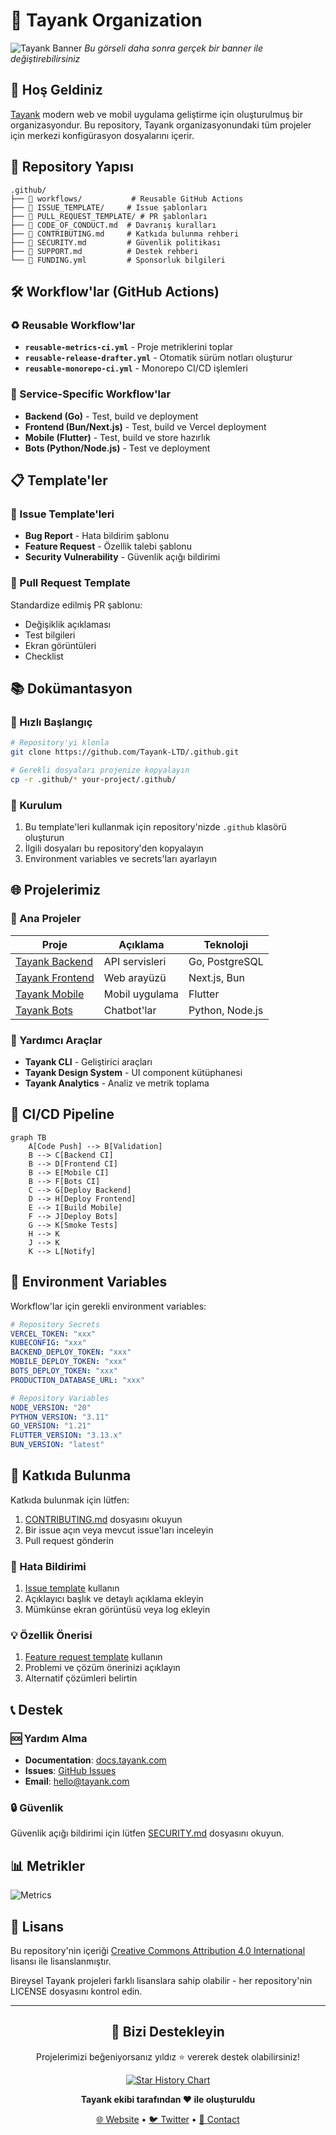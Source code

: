 # 🏢 Tayank Organization

![Tayank Banner](https://via.placeholder.com/1200x400/1E40AF/FFFFFF?text=Tayank+Organization)
*Bu görseli daha sonra gerçek bir banner ile değiştirebilirsiniz*

## 👋 Hoş Geldiniz

[Tayank](https://tayank.com) modern web ve mobil uygulama geliştirme için oluşturulmuş bir organizasyondur. Bu repository, Tayank organizasyonundaki tüm projeler için merkezi konfigürasyon dosyalarını içerir.

## 📂 Repository Yapısı

```plaintext
.github/
├── 📁 workflows/           # Reusable GitHub Actions
├── 📁 ISSUE_TEMPLATE/     # Issue şablonları
├── 📁 PULL_REQUEST_TEMPLATE/ # PR şablonları
├── 📄 CODE_OF_CONDUCT.md  # Davranış kuralları
├── 📄 CONTRIBUTING.md     # Katkıda bulunma rehberi
├── 📄 SECURITY.md         # Güvenlik politikası
├── 📄 SUPPORT.md          # Destek rehberi
└── 📄 FUNDING.yml         # Sponsorluk bilgileri
```

## 🛠️ Workflow'lar (GitHub Actions)

### ♻️ Reusable Workflow'lar
- **`reusable-metrics-ci.yml`** - Proje metriklerini toplar
- **`reusable-release-drafter.yml`** - Otomatik sürüm notları oluşturur
- **`reusable-monorepo-ci.yml`** - Monorepo CI/CD işlemleri

### 🚀 Service-Specific Workflow'lar
- **Backend (Go)** - Test, build ve deployment
- **Frontend (Bun/Next.js)** - Test, build ve Vercel deployment
- **Mobile (Flutter)** - Test, build ve store hazırlık
- **Bots (Python/Node.js)** - Test ve deployment

## 📋 Template'ler

### 🐛 Issue Template'leri
- **Bug Report** - Hata bildirim şablonu
- **Feature Request** - Özellik talebi şablonu
- **Security Vulnerability** - Güvenlik açığı bildirimi

### 🔄 Pull Request Template
Standardize edilmiş PR şablonu:
- Değişiklik açıklaması
- Test bilgileri
- Ekran görüntüleri
- Checklist

## 📚 Dokümantasyon

### 🎯 Hızlı Başlangıç
```bash
# Repository'yi klonla
git clone https://github.com/Tayank-LTD/.github.git

# Gerekli dosyaları projenize kopyalayın
cp -r .github/* your-project/.github/
```

### 🔧 Kurulum
1. Bu template'leri kullanmak için repository'nizde `.github` klasörü oluşturun
2. İlgili dosyaları bu repository'den kopyalayın
3. Environment variables ve secrets'ları ayarlayın

## 🌐 Projelerimiz

### 🎯 Ana Projeler
| Proje | Açıklama | Teknoloji |
|-------|-----------|-----------|
| [Tayank Backend](https://github.com/Tayank-LTD/backend) | API servisleri | Go, PostgreSQL |
| [Tayank Frontend](https://github.com/Tayank-LTD/frontend) | Web arayüzü | Next.js, Bun |
| [Tayank Mobile](https://github.com/Tayank-LTD/mobile) | Mobil uygulama | Flutter |
| [Tayank Bots](https://github.com/Tayank-LTD/bots) | Chatbot'lar | Python, Node.js |

### 🔧 Yardımcı Araçlar
- **Tayank CLI** - Geliştirici araçları
- **Tayank Design System** - UI component kütüphanesi
- **Tayank Analytics** - Analiz ve metrik toplama

## 🚀 CI/CD Pipeline

```mermaid
graph TB
    A[Code Push] --> B[Validation]
    B --> C[Backend CI]
    B --> D[Frontend CI]
    B --> E[Mobile CI]
    B --> F[Bots CI]
    C --> G[Deploy Backend]
    D --> H[Deploy Frontend]
    E --> I[Build Mobile]
    F --> J[Deploy Bots]
    G --> K[Smoke Tests]
    H --> K
    J --> K
    K --> L[Notify]
```

## 🔐 Environment Variables

Workflow'lar için gerekli environment variables:

```yaml
# Repository Secrets
VERCEL_TOKEN: "xxx"
KUBECONFIG: "xxx"
BACKEND_DEPLOY_TOKEN: "xxx"
MOBILE_DEPLOY_TOKEN: "xxx"
BOTS_DEPLOY_TOKEN: "xxx"
PRODUCTION_DATABASE_URL: "xxx"

# Repository Variables  
NODE_VERSION: "20"
PYTHON_VERSION: "3.11"
GO_VERSION: "1.21"
FLUTTER_VERSION: "3.13.x"
BUN_VERSION: "latest"
```

## 🤝 Katkıda Bulunma

Katkıda bulunmak için lütfen:
1. [CONTRIBUTING.md](CONTRIBUTING.md) dosyasını okuyun
2. Bir issue açın veya mevcut issue'ları inceleyin
3. Pull request gönderin

### 🐛 Hata Bildirimi
1. [Issue template](.github/ISSUE_TEMPLATE/bug_report.md) kullanın
2. Açıklayıcı başlık ve detaylı açıklama ekleyin
3. Mümkünse ekran görüntüsü veya log ekleyin

### 💡 Özellik Önerisi
1. [Feature request template](.github/ISSUE_TEMPLATE/feature_request.md) kullanın
2. Problemi ve çözüm önerinizi açıklayın
3. Alternatif çözümleri belirtin

## 📞 Destek

### 🆘 Yardım Alma
- **Documentation**: [docs.tayank.com](https://docs.tayank.com)
- **Issues**: [GitHub Issues](https://github.com/Tayank-LTD/.github/issues)
- **Email**: [hello@tayank.com](mailto:hello@tayank.com)

### 🔒 Güvenlik
Güvenlik açığı bildirimi için lütfen [SECURITY.md](SECURITY.md) dosyasını okuyun.

## 📊 Metrikler

![Metrics](https://github.com/Tayank-LTD/.github/blob/main/profile/metrics.svg)

## 📄 Lisans

Bu repository'nin içeriği [Creative Commons Attribution 4.0 International](https://creativecommons.org/licenses/by/4.0/) lisansı ile lisanslanmıştır.

Bireysel Tayank projeleri farklı lisanslara sahip olabilir - her repository'nin LICENSE dosyasını kontrol edin.

---

<div align="center">

## 🌟 Bizi Destekleyin

Projelerimizi beğeniyorsanız yıldız ⭐ vererek destek olabilirsiniz!

[![Star History Chart](https://api.star-history.com/svg?repos=Tayank-LTD/tayank,Tayank-LTD/backend,Tayank-LTD/frontend&type=Date)](https://star-history.com/#Tayank-LTD/tayank&Tayank-LTD/backend&Tayank-LTD/frontend&Date)

**Tayank ekibi tarafından ❤️ ile oluşturuldu**

[🌐 Website](https://tayank.com) • 
[🐦 Twitter](https://twitter.com/tayankapp) • 
[📧 Contact](mailto:hello@tayank.com)

</div>